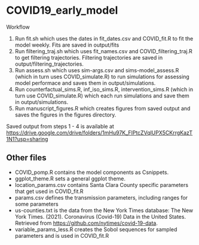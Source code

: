 # COVID19_early_model

Workflow 

1. Run fit.sh which uses the dates in fit_dates.csv and COVID_fit.R to fit the model weekly. Fits are saved in output/fits
2. Run filtering_traj.sh which uses fit_names.csv and COVID_filtering_traj.R to get filtering trajectories. Filtering trajectories are saved in output/filtering_trajectories.
3. Run assess.sh which uses sim-args.csv and sims-model_assess.R (which in turn uses COVID_simulate.R) to run simulations for assessing model performace and saves them in output/simulations. 
4.  Run counterfactual_sims.R, inf_iso_sims.R, intervention_sims.R (which in turn use COVID_simulate.R) which each run simulations and save them in output/simulations.
5. Run manuscript_figures.R which creates figures from saved output and saves the figures in the figures directory.

Saved output from steps 1 - 4 is available at https://drive.google.com/drive/folders/1mHu97K_FlPtcZVqlUPX5CKrrgKazT1N1?usp=sharing

## Other files
- COVID_pomp.R contains the model components as Csnippets.
- ggplot_theme.R sets a general ggplot theme. 
- location_params.csv contains Santa Clara County specific parameters that get used in COVID_fit.R
- params.csv defines the transmission parameters, including ranges for some parameters
- us-counties.txt is the data from the New York Times database: The New York Times. (2021). Coronavirus (Covid-19) Data in the United States. Retrieved from https://github.com/nytimes/covid-19-data.
- variable_params_less.R creates the Sobol sequences for sampled parameters and is used in COVID_fit.R